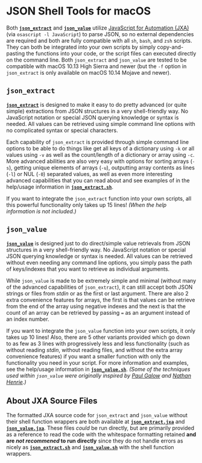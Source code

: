 # JSON Shell Tools for macOS

Both [**`json_extract`**](https://randomapplications.com/json_extract) and [**`json_value`**](https://randomapplications.com/json_value) utilize [JavaScript for Automation (JXA)](https://developer.apple.com/library/archive/releasenotes/InterapplicationCommunication/RN-JavaScriptForAutomation/Articles/Introduction.html) (via `osascript -l JavaScript`) to parse JSON, so no external dependencies are required and both are fully compatible with all `sh`, `bash`, and `zsh` scripts. They can both be integrated into your own scripts by simply copy-and-pasting the functions into your code, or the script files can executed directly on the command line. Both `json_extract` and `json_value` are tested to be compatible with macOS 10.13 High Sierra and newer (but the `-f` option in `json_extract` is only available on macOS 10.14 Mojave and newer).

## `json_extract`

[**`json_extract`**](https://randomapplications.com/json_extract) is designed to make it easy to do pretty advanced (or quite simple) extractions from JSON structures in a very shell-friendly way. No JavaScript notation or special JSON querying knowledge or syntax is needed. All values can be retrieved using simple command line options with no complicated syntax or special characters.

Each capability of `json_extract` is provided through simple command line options to be able to do things like get all keys of a dictionary using `-k` or all values using `-v` as well as the count/length of a dictionary or array using `-c`. More advanced abilities are also very easy with options for sorting arrays (`-s`), getting unique elements of arrays (`-u`), outputting array contents as lines (`-l`) or NUL (`-0`) separated values, as well as even more interesting advanced capabilities that you can read about and see examples of in the help/usage information in [**`json_extract.sh`**](https://randomapplications.com/json_extract).

If you want to integrate the `json_extract` function into your own scripts, all this powerful functionality only takes up 15 lines! *(When the help information is not included.)*

## `json_value`

[**`json_value`**](https://randomapplications.com/json_value) is designed just to do direct/simple value retrievals from JSON structures in a very shell-friendly way. No JavaScript notation or special JSON querying knowledge or syntax is needed. All values can be retrieved without even needing any command line options, you simply pass the path of keys/indexes that you want to retrieve as individual arguments.

While `json_value` is made to be extremely simple and minimal (without many of the advanced capabilities of `json_extract`), it can still accept both JSON strings or files from *stdin* or as the first or last argument. There are also 2 extra convenience features for arrays, the first is that values can be retrieve from the end of the array using negative indexes and the next is that the count of an array can be retrieved by passing `=` as an argument instead of an index number.

If you want to integrate the `json_value` function into your own scripts, it only takes up 10 lines! Also, there are 5 other variants provided which go down to as few as 3 lines with progressively less and less functionality (such as without reading *stdin*, without reading files, and without the extra array convenience features) if you want a smaller function with only the functionality you need in your script. For more information and examples, see the help/usage information in [**`json_value.sh`**](https://randomapplications.com/json_value). *(Some of the techniques used within `json_value` were originally inspired by [Paul Galow](https://paulgalow.com/how-to-work-with-json-api-data-in-macos-shell-scripts) and [Nathan Henrie](https://twitter.com/n8henrie/status/1529513429203300352).)*


## About JXA Source Files

The formatted JXA source code for `json_extract` and `json_value` without their shell function wrappers are both available at [**`json_extract.jxa`**](https://github.com/RandomApplications/JSON-Shell-Tools-for-macOS/blob/main/JXA%20Source%20Files/json_extract.jxa) and [**`json_value.jxa`**](https://github.com/RandomApplications/JSON-Shell-Tools-for-macOS/blob/main/JXA%20Source%20Files/json_value.jxa). These files *could* be run directly, but are primarily provided as a reference to read the code with the whitespace formatting retained **and are *not recommened* to run directly** since they do not handle errors as nicely as [**`json_extract.sh`**](https://randomapplications.com/json_extract) and [**`json_value.sh`**](https://randomapplications.com/json_value) with the shell function wrappers.
